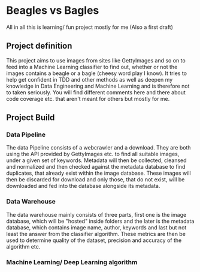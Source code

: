 # Beagles vs Bagles
All in all this is learning/ fun project mostly for me (Also a first draft) <br>

## Project definition

This project aims to use images from sites like GettyImages and so on to feed into a Machine Learning classifier to find out, whether or not the images contains a beagle or a bagle (cheesy word play I know).
It tries to help get confident in TDD and other methods as well as deepen my knowledge in Data Engineering and Machine Learning and is therefore not to taken seriously. You will find different comments here and there about code coverage etc. that aren't meant for others but mostly for me. 

## Project Build

### Data Pipeline
The data Pipeline consists of a webcrawler and a download. They are both using the API provided by GettyImages etc. to find all suitable images, under a given set of keywords. Metadata will then be collected, cleansed and normalized and then checked against the metadata database to find duplicates, that already exist within the image database. These images will then be discarded for download and only those, that do not exist, will be downloaded and fed into the database alongside its metadata.

### Data Warehouse
The data warehouse mainly consists of three parts, first one is the image database, which will be "hosted" inside folders and the later is the metadata database, which contains image name, author, keywords and last but not least the answer from the classifier algorithm. These metrics are then be used to determine quality of the dataset, precision and accuracy of the algorithm etc.

### Machine Learning/ Deep Learning algorithm
